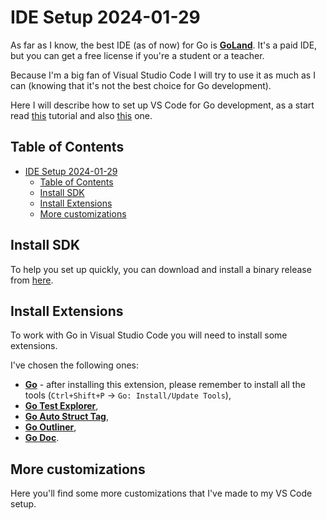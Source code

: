 # IDE Setup 2024-01-29

As far as I know, the best IDE (as of now) for Go is **[GoLand](https://www.jetbrains.com/go/)**. It's a paid IDE, but you can get a free license if you're a student or a teacher.

Because I'm a big fan of Visual Studio Code I will try to use it as much as I can (knowing that it's not the best choice for Go development).

Here I will describe how to set up VS Code for Go development, as a start read [this](https://code.visualstudio.com/docs/languages/go) tutorial and also [this](https://levene.me/boost-your-golang-development-with-these-top-vscode-extensions) one.

## Table of Contents

- [IDE Setup 2024-01-29](#ide-setup-2024-01-29)
  - [Table of Contents](#table-of-contents)
  - [Install SDK](#install-sdk)
  - [Install Extensions](#install-extensions)
  - [More customizations](#more-customizations)

## Install SDK

To help you set up quickly, you can download and install a binary release from [here](https://go.dev/dl/).

## Install Extensions

To work with Go in Visual Studio Code you will need to install some extensions.

I've chosen the following ones:

- **[Go](https://marketplace.visualstudio.com/items?itemName=golang.go)** - after installing this extension, please remember to install all the tools (`Ctrl+Shift+P` -> `Go: Install/Update Tools`),
- **[Go Test Explorer](https://marketplace.visualstudio.com/items?itemName=premparihar.gotestexplorer)**,
- **[Go Auto Struct Tag](https://marketplace.visualstudio.com/items?itemName=vivaldy22.go-auto-struct-tag)**,
- **[Go Outliner](https://marketplace.visualstudio.com/items?itemName=766b.go-outliner)**,
- **[Go Doc](https://marketplace.visualstudio.com/items?itemName=msyrus.go-doc)**.

## More customizations

Here you'll find some more customizations that I've made to my VS Code setup.
